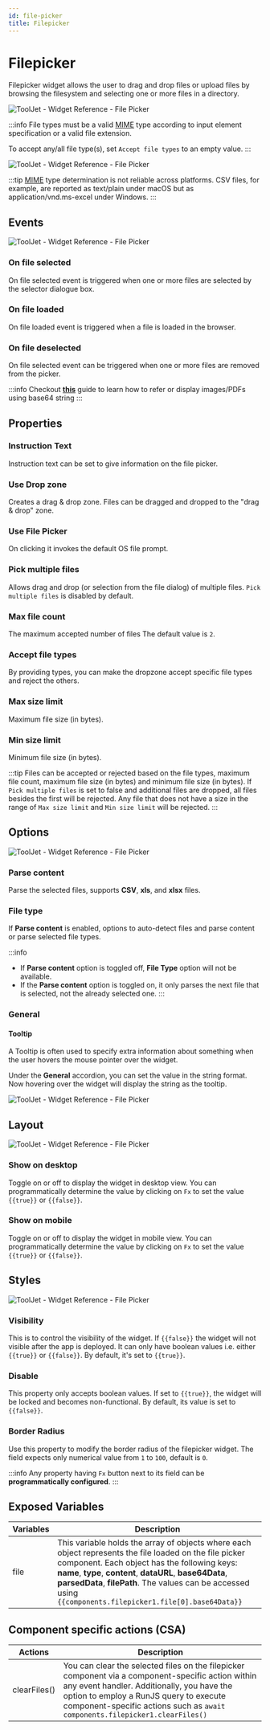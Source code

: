 ```yaml
---
id: file-picker
title: Filepicker
---
```

# Filepicker

Filepicker widget allows the user to drag and drop files or upload files by browsing the filesystem and selecting one or more files in a directory.

<div style={{textAlign: 'center'}}>

<img className="screenshot-full" src="/img/widgets/filepicker/picker.png" alt="ToolJet - Widget Reference - File Picker" />

</div>

:::info
 File types must be a valid [MIME](https://developer.mozilla.org/en-US/docs/Web/HTTP/Basics_of_HTTP/MIME_types/Common_types) type according to input element specification or a valid file extension.

 To accept any/all file type(s), set `Accept file types` to an empty value.
:::

<div style={{textAlign: 'center'}}>

<img className="screenshot-full" src="/img/widgets/filepicker/file-type.gif" alt="ToolJet - Widget Reference - File Picker" />

</div>

:::tip
[MIME](https://developer.mozilla.org/en-US/docs/Web/HTTP/Basics_of_HTTP/MIME_types/Common_types) type determination is not reliable across platforms. CSV files, for example, are reported as text/plain under macOS but as application/vnd.ms-excel under Windows.
:::

## Events

<div style={{textAlign: 'center'}}>

<img className="screenshot-full" src="/img/widgets/filepicker/events.png" alt="ToolJet - Widget Reference - File Picker" />

</div>

### On file selected

On file selected event is triggered when one or more files are selected by the selector dialogue box.

### On file loaded

On file loaded event is triggered when a file is loaded in the browser.

### On file deselected

On file selected event can be triggered when one or more files are removed from the picker.

:::info
Checkout **[this](/docs/2.6.0/how-to/loading-image-pdf-from-db)** guide to learn how to refer or display images/PDFs using base64 string
:::

## Properties

### Instruction Text

Instruction text can be set to give information on the file picker.

### Use Drop zone

Creates a drag & drop zone. Files can be dragged and dropped to the "drag & drop" zone.

### Use File Picker

On clicking it invokes the default OS file prompt.

### Pick multiple files 

Allows drag and drop (or selection from the file dialog) of multiple files. `Pick multiple files` is disabled by default.

### Max file count

The maximum accepted number of files The default value is `2`.

### Accept file types

By providing types, you can make the dropzone accept specific file types and reject the others.

### Max size limit

Maximum file size (in bytes).

### Min size limit

Minimum file size (in bytes).

:::tip
Files can be accepted or rejected based on the file types, maximum file count, maximum file size (in bytes) and minimum file size (in bytes).
If `Pick multiple files` is set to false and additional files are dropped, all files besides the first will be rejected. 
Any file that does not have a size in the range of `Max size limit` and `Min size limit` will be rejected.
:::

## Options

<div style={{textAlign: 'center'}}>

<img className="screenshot-full" src="/img/widgets/filepicker/options.png" alt="ToolJet - Widget Reference - File Picker" />

</div>

### Parse content

Parse the selected files, supports **CSV**, **xls**, and **xlsx** files.

### File type

If **Parse content** is enabled, options to auto-detect files and parse content or parse selected file types.

:::info
- If **Parse content** option is toggled off, **File Type** option will not be available.
- If the **Parse content** option is toggled on, it only parses the next file that is selected, not the already selected one.
:::

### General
#### Tooltip

A Tooltip is often used to specify extra information about something when the user hovers the mouse pointer over the widget.

Under the <b>General</b> accordion, you can set the value in the string format. Now hovering over the widget will display the string as the tooltip.

<div style={{textAlign: 'center'}}>

<img className="screenshot-full" src="/img/tooltip.png" alt="ToolJet - Widget Reference - File Picker" />

</div>

## Layout

<div style={{textAlign: 'center'}}>

<img className="screenshot-full" src="/img/widgets/filepicker/layout.png" alt="ToolJet - Widget Reference - File Picker" />

</div>

### Show on desktop

Toggle on or off to display the widget in desktop view. You can programmatically determine the value by clicking on `Fx` to set the value `{{true}}` or `{{false}}`.
### Show on mobile

Toggle on or off to display the widget in mobile view. You can programmatically determine the value by clicking on `Fx` to set the value `{{true}}` or `{{false}}`.

## Styles

<div style={{textAlign: 'center'}}>

<img className="screenshot-full" src="/img/widgets/filepicker/styles.png" alt="ToolJet - Widget Reference - File Picker" />

</div>

### Visibility

This is to control the visibility of the widget. If `{{false}}` the widget will not visible after the app is deployed. It can only have boolean values i.e. either `{{true}}` or `{{false}}`. By default, it's set to `{{true}}`.

### Disable

This property only accepts boolean values. If set to `{{true}}`, the widget will be locked and becomes non-functional. By default, its value is set to `{{false}}`.

### Border Radius

Use this property to modify the border radius of the filepicker widget. The field expects only numerical value from `1` to `100`, default is `0`.

:::info
Any property having `Fx` button next to its field can be **programmatically configured**.
:::

## Exposed Variables

| Variables      | Description |
| ----------- | ----------- |
| file | This variable holds the array of objects where each object represents the file loaded on the file picker component. Each object has the following keys: **name**, **type**, **content**, **dataURL**, **base64Data**, **parsedData**, **filePath**. The values can be accessed using `{{components.filepicker1.file[0].base64Data}}` |

## Component specific actions (CSA)

| Actions | Description |
| -------- | ----------- |
| clearFiles() | You can clear the selected files on the filepicker component via a component-specific action within any event handler. Additionally, you have the option to employ a RunJS query to execute component-specific actions such as `await components.filepicker1.clearFiles()` |
